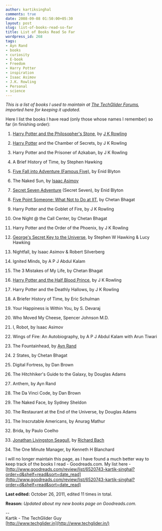```yaml
---
author: kartiksinghal
comments: true
date: 2008-09-08 01:50:00+05:30
layout: post
slug: list-of-books-read-so-far
title: List of Books Read So Far
wordpress_id: 268
tags:
- Ayn Rand
- books
- curiosity
- E-book
- Freedom
- Harry Potter
- inspiration
- Isaac Asimov
- J.K. Rowling
- Personal
- science
---
```


_This is a list of books I used to maintain at [The TechGlider Forums](http://techglider.in/forums), imported here for keeping it updated._

Here I list the books I have read (only those whose names I remember) so far (in finishing order):



	
  1. [Harry Potter and the Philosopher's Stone](http://en.wikipedia.org/wiki/Harry_Potter_and_the_Philosopher%27s_Stone), by [J K Rowling](http://en.wikipedia.org/wiki/J._K._Rowling)

	
  2. [Harry Potter](http://en.wikipedia.org/wiki/Harry_Potter) and the Chamber of Secrets, by J K Rowling

	
  3. Harry Potter and the Prisoner of Azkaban, by J K Rowling

	
  4. A Brief History of Time, by Stephen Hawking

	
  5. [Five Fall into Adventure (Famous Five)](http://www.amazon.com/Five-Fall-into-Adventure-Famous/dp/0340681144%3FSubscriptionId%3D0G81C5DAZ03ZR9WH9X82%26tag%3Dzemanta-20%26linkCode%3Dxm2%26camp%3D2025%26creative%3D165953%26creativeASIN%3D0340681144), by Enid Blyton

	
  6. The Naked Sun, by [Isaac Asimov](http://en.wikipedia.org/wiki/Isaac_Asimov)

	
  7. [Secret Seven Adventure](http://www.amazon.com/Secret-Seven-Adventure-Enid-Blyton/dp/0340917555%3FSubscriptionId%3D0G81C5DAZ03ZR9WH9X82%26tag%3Dzemanta-20%26linkCode%3Dxm2%26camp%3D2025%26creative%3D165953%26creativeASIN%3D0340917555) (Secret Seven), by Enid Blyton

	
  8. [Five Point Someone: What Not to Do at IIT](http://en.wikipedia.org/wiki/Five_Point_Someone_%E2%80%93_What_not_to_do_at_IIT%21), by Chetan Bhagat

	
  9. Harry Potter and the Goblet of Fire, by J K Rowling

	
  10. One Night @ the Call Center, by Chetan Bhagat

	
  11. Harry Potter and the Order of the Phoenix, by J K Rowling

	
  12. [George's Secret Key to the Universe](http://www.amazon.com/Georges-Secret-Universe-Stephen-Hawking/dp/1416954627%3FSubscriptionId%3D0G81C5DAZ03ZR9WH9X82%26tag%3Dzemanta-20%26linkCode%3Dxm2%26camp%3D2025%26creative%3D165953%26creativeASIN%3D1416954627), by Stephen W Hawking & Lucy Hawking

	
  13. Nightfall, by Isaac Asimov & Robert Silverberg

	
  14. Ignited Minds, by A P J Abdul Kalam

	
  15. The 3 Mistakes of My Life, by Chetan Bhagat

	
  16. [Harry Potter and the Half Blood Prince](http://en.wikipedia.org/wiki/Harry_Potter_and_the_Half-Blood_Prince), by J K Rowling

	
  17. Harry Potter and the Deathly Hallows, by J K Rowling

	
  18. A Briefer History of Time, by Eric Schulman

	
  19. Your Happiness is Within You, by S. Devaraj

	
  20. Who Moved My Cheese, Spencer Johnson M.D.

	
  21. I, Robot, by Isaac Asimov

	
  22. Wings of Fire: An Autobiography, by A P J Abdul Kalam with Arun Tiwari

	
  23. The Fountainhead, by [Ayn Rand](http://en.wikipedia.org/wiki/Ayn_Rand)

	
  24. 2 States, by Chetan Bhagat

	
  25. Digital Fortress, by Dan Brown

	
  26. The Hitchhiker's Guide to the Galaxy, by Douglas Adams

	
  27. Anthem, by Ayn Rand

	
  28. The Da Vinci Code, by Dan Brown

	
  29. The Naked Face, by Sydney Sheldon

	
  30. The Restaurant at the End of the Universe, by Douglas Adams

	
  31. The Inscrutable Americans, by Anurag Mathur

	
  32. Brida, by Paulo Coelho

	
  33. [Jonathan Livingston Seagull](http://en.wikipedia.org/wiki/Jonathan_Livingston_Seagull), by [Richard Bach](http://en.wikipedia.org/wiki/Richard_Bach)

	
  34. The One Minute Manager, by Kenneth H Blanchard


I will no longer maintain this page, as I have found a much better way to keep track of the books I read - Goodreads.com. My list here - [http://www.goodreads.com/review/list/6520743-kartik-singhal?order=d&shelf=read&sort=date_read](http://www.goodreads.com/review/list/6520743-kartik-singhal?order=d&shelf=read&sort=date_read)

**Last edited:** October 26, 2011, edited 11 times in total.


**Reason:** _Updated about my new books page on Goodreads.com._


--  
Kartik - The TechGlider Guy  
[http://www.techglider.in](http://www.techglider.in/)
